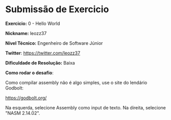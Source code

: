 # Submissão de Exercicio

**Exercicio:** 0 - Hello World

**Nickname:** leozz37

**Nível Técnico:** Engenheiro de Software Júnior

**Twitter**: https://twitter.com/leozz37

**Dificuldade de Resolução:** Baixa

**Como rodar o desafio**:

Como compilar assembly não é algo simples, use o site do lendário Godbolt:

https://godbolt.org/

Na esquerda, selecione Assembly como input de texto. Na direita, selecione "NASM 2.14.02".